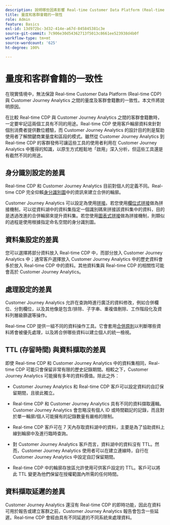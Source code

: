 ```yaml
---
description: 說明哪些因素影響 Real-time Customer Data Platform (Real-time CDP) 與 Customer Journey Analytics 之間的量度及客群會籍數的一致性。
title: 量度和客群會籍的一致性
role: Admin
feature: Basics
exl-id: 13d972bc-3d32-414e-a67d-845845381c3e
source-git-commit: 7c906e30d54362713f5013c8661ee523938d4b0f
workflow-type: tm+mt
source-wordcount: '625'
ht-degree: 100%

---
```



# 量度和客群會籍的一致性

在現實情境中，無法保證 Real-time Customer Data Platform (Real-time CDP) 與 Customer Journey Analytics 之間的量度及客群會籍數的一致性。本文件將說明原因。

在比較 Real-time CDP 與 Customer Journey Analytics 之間的客群會籍數時，一定要牢記這兩個工具有不同的用途。Real-time CDP 使用客戶輪廓資料來針對個別消費者提供數位體驗，而 Customer Journey Analytics 的設計目的則是幫助使用者了解關鍵商業量度和區段的模式。雖然從 Customer Journey Analytics 到 Real-time CDP 的客群發佈可讓這些工具的使用者利用在 Customer Journey Analytics 中獲得的知識，以原生方式輕鬆地「啟用」深入分析，但這些工具還是有截然不同的用途。

## 身分識別設定的差異

Real-time CDP 和 Customer Journey Analytics 目前對個人的定義不同。Real-time CDP 完全仰賴[身分識別圖](https://experienceleague.adobe.com/docs/platform-learn/tutorials/identities/understanding-identity-and-identity-graphs.html)中的資訊來建立合併的輪廓。

Customer Journey Analytics 可以設定為使用[拼接](../stitching/overview.md)。若您使用[欄位式拼接](/help/stitching/fbs.md)做為拼接機制，可以從資料湖中的資料集指定一個識別碼來拼接該資料集中的資料，目的是透過改進的合併輪廓來提升資料集。若您使用[圖表式拼接](/help/stitching/gbs.md)做為拼接機制，則類似的過程是使用根據指定命名空間的身分識別圖。


## 資料集設定的差異

您可以選擇將部分資料放入 Real-time CDP 中，而部分放入 Customer Journey Analytics 中；通常客戶選擇放入 Customer Journey Analytics 中的歷史資料會多於放入 Real-time CDP 中的資料。其他資料集與 Real-time CDP 的相關性可能會高於 Customer Journey Analytics。

## 處理設定的差異

Customer Journey Analytics 允許在查詢時進行廣泛的資料修改，例如合併欄位、分割欄位，以及其他像是包含/排除、子字串、重複值刪除、工作階段化及資料列層級篩選等操作。

Real-time CDP 提供一組不同的資料操作工具。它會套用[合併原則](https://experienceleague.adobe.com/docs/experience-platform/profile/merge-policies/overview.html)以判斷哪些資料將會被優先處理，以及將合併哪些資料以建立個人的統一檢視。

## TTL (存留時間) 與資料擷取的差異

即使 Real-time CDP 和 Customer Journey Analytics 中的資料集相同，Real-time CDP 可能只會保留非常有限的歷史記錄期間。相較之下，Customer Journey Analytics 可能擁有多年的資料價值。除此之外：

* Customer Journey Analytics 和 Real-time CDP 客戶可以設定資料的自訂保留期間，且彼此獨立。

* Real-time CDP 和 Customer Journey Analytics 具有不同的資料擷取邏輯。Customer Journey Analytics 會忽略沒有個人 ID 或時間戳記的記錄，而且對於單一輪廓/個人可能擁有的記錄數量有嚴格的限制。

* Real-time CDP 客戶可在 7 天內存取資料湖中的資料，主要是為了協助資料上線到輪廓中及進行臨時查詢。

* 對 Customer Journey Analytics 客戶而言，資料湖中的資料沒有 TTL。然而，Customer Journey Analytics 使用者可以在建立連線時，自行在 Customer Journey Analytics 中設定自訂保留期間。

* Real-time CDP 中的輪廓存放區允許使用可供客戶設定的 TTL。客戶可以將此 TTL 變更為他們保留在授權範圍內所需的任何時間。

## 資料擷取延遲的差異

Customer Journey Analytics 還沒有 Real-time CDP 的即時功能，因此在資料可用於報告或建立客群之前，Customer Journey Analytics 報告會包含一些延遲。Real-time CDP 會經由具有不同延遲的不同系統來處理資料。
